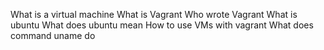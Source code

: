 What is a virtual machine
What is Vagrant
Who wrote Vagrant
What is ubuntu
What does ubuntu mean
How to use VMs with vagrant
What does command uname do
